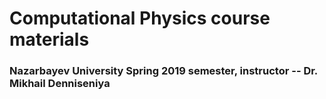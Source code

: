 # Computational Physics course materials

### Nazarbayev University Spring 2019 semester, instructor -- Dr. Mikhail Denniseniya
